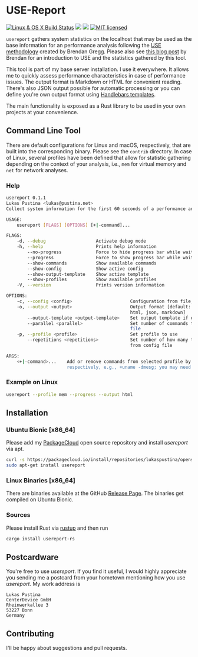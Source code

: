 # USE-Report

[![Linux & OS X Build Status](https://dev.azure.com/lukaspustina/usereport-rs/_apis/build/status/lukaspustina.usereport-rs?branchName=master)](https://dev.azure.com/lukaspustina/usereport-rs/_build/latest?definitionId=3&branchName=master) [![](https://img.shields.io/crates/v/usereport-rs.svg)](https://crates.io/crates/usereport-rs) [![](https://docs.rs/usereport-rs/badge.svg)](https://docs.rs/crate/usereport-rs/) [![MIT licensed](https://img.shields.io/badge/license-MIT-blue.svg?label=License)](./LICENSE)

`usereport` gathers system statistics on the localhost that may be used as the base information for an performance analysis following the [USE methodology](http://www.brendangregg.com/usemethod.html)
created by Brendan Gregg. Please also see [this blog post](http://techblog.netflix.com/2015/11/linux-performance-analysis-in-60s.html) by Brendan for an introduction to USE and the statistics gathered by this tool.

This tool is part of my base server installation. I use it everywhere. It allows me to quickly assess performance characteristics in case of performance issues. The output format is Markdown or HTML for convenient reading. There's also JSON output possible for automatic processing or you can define you're own output format using [Handlebars templates](https://handlebarsjs.com).

The main functionality is exposed as a Rust library to be used in your own projects at your convenience.


## Command Line Tool

There are default configurations for Linux and macOS, respectively, that are built into the corresponding binary. Please see the `contrib` directory. In case of Linux, several profiles have been defined that allow for statistic gathering depending on the context of your analysis, i.e., `mem` for virtual memory and `net` for network analyses.

### Help

```sh
usereport 0.1.1
Lukas Pustina <lukas@pustina.net>
Collect system information for the first 60 seconds of a performance analysis

USAGE:
    usereport [FLAGS] [OPTIONS] [+|-command]...

FLAGS:
    -d, --debug                   Activate debug mode
    -h, --help                    Prints help information
        --no-progress             Force to hide progress bar while waiting for all commands to finish
        --progress                Force to show progress bar while waiting for all commands to finish
        --show-commands           Show available commands
        --show-config             Show active config
        --show-output-template    Show active template
        --show-profiles           Show available profiles
    -V, --version                 Prints version information

OPTIONS:
    -c, --config <config>                      Configuration from file, or default if not present
    -o, --output <output>                      Output format [default: markdown]  [possible values: hbs,
                                               html, json, markdown]
        --output-template <output-template>    Set output template if output is set to "hbs"
        --parallel <parallel>                  Set number of commands to run in parallel; overrides setting from config
                                               file
    -p, --profile <profile>                    Set profile to use
        --repetitions <repetitions>            Set number of how many times to run commands in row; overrides setting
                                               from config file

ARGS:
    <+|-command>...    Add or remove commands from selected profile by prefixing the command's name with '+' or '-',
                       respectively, e.g., +uname -dmesg; you may need to use '--' to signify the end of the options
```

### Example on Linux

```sh
usereport --profile mem --progress --output html
```


## Installation

### Ubuntu Bionic [x86_64]

Please add my [PackageCloud](https://packagecloud.io/lukaspustina/opensource) open source repository and install _usereport_ via apt.

```sh
curl -s https://packagecloud.io/install/repositories/lukaspustina/opensource/script.deb.sh | sudo bash
sudo apt-get install usereport
```

### Linux Binaries [x86_64]

There are binaries available at the GitHub [Release Page](https://github.com/lukaspustina/usereport-rs/releases). The binaries get compiled on Ubuntu Bionic.

### Sources

Please install Rust via [rustup](https://www.rustup.rs) and then run

```sh
cargo install usereport-rs
```

## Postcardware

You're free to use _usereport_. If you find it useful, I would highly appreciate you sending me a postcard from your hometown mentioning how you use _usereport_. My work address is

```
Lukas Pustina
CenterDevice GmbH
Rheinwerkallee 3
53227 Bonn
Germany
```

## Contributing

I'll be happy about suggestions and pull requests.

